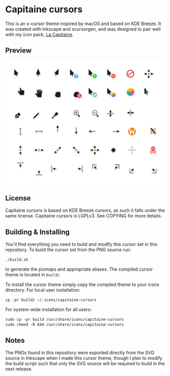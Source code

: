 # Capitaine cursors
This is an x-cursor theme inspired by macOS and based on KDE Breeze. It was created with Inkscape and xcursorgen, and was designed to pair well with my icon pack, [La Capitaine](https://github.com/keeferrourke/la-capitaine-icon-theme).

## Preview
![](preview.png)

## License
Capitaine cursors is based on KDE Breeze cursors, as such it falls under the same license.
Capitaine cursors is LGPLv3. See COPYING for more details.

## Building & Installing
You'll find everything you need to build and modify this cursor set in this repository. To build the cursor set from the PNG source run:

    ./build.sh

to generate the pixmaps and appropriate aliases. The compiled cursor theme is located in `build/`

To install the cursor theme simply copy the compiled theme to your icons directory. For local user installation:

    cp -pr build/ ~/.icons/capitaine-cursors

For system-wide installation for all users:

    sudo cp -pr build /usr/share/icons/capitaine-cursors
    sudo chmod -R 644 /usr/share/icons/capitaine-cursors

## Notes
The PNGs found in this repository were exported directly from the SVG source in Inkscape when I made this cursor theme, though I plan to modify the build script such that only the SVG source will be required to build in the next release.
